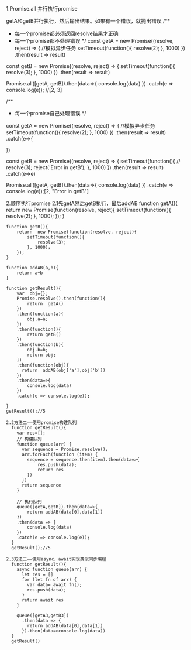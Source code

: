 1.Promise.all 并行执行promise


  getA和getB并行执行，然后输出结果。如果有一个错误，就抛出错误
  /**
 * 每一个promise都必须返回resolve结果才正确
 * 每一个promise都不处理错误
 */
  const getA = new Promise((resolve, reject) => {
    //模拟异步任务
    setTimeout(function(){
      resolve(2);
    }, 1000) 
  })
  .then(result => result)


  const getB = new Promise((resolve, reject) => {
    setTimeout(function(){
      resolve(3);
      <!-- reject('Error in getB'); -->
    }, 1000) 
  })
  .then(result => result)


  Promise.all([getA, getB]).then(data=>{
      console.log(data)
  })
  .catch(e => console.log(e));  //[2, 3]


  /**
  * 每一个promise自己处理错误
  */

  const getA = new Promise((resolve, reject) => {
    //模拟异步任务
    setTimeout(function(){
      resolve(2);
    }, 1000) 
  })
  .then(result => result)
  .catch(e=>{

  })


  const getB = new Promise((resolve, reject) => {
    setTimeout(function(){
      // resolve(3);
      reject('Error in getB');
    }, 1000) 
  })
  .then(result => result)
  .catch(e=>e)


  Promise.all([getA, getB]).then(data=>{
      console.log(data)
  })
  .catch(e => console.log(e));[2, "Error in getB"]


2.顺序执行promise
  2.1先getA然后getB执行，最后addAB
    function getA(){
      return  new Promise(function(resolve, reject){ 
        setTimeout(function(){     
              resolve(2);
          }, 1000);
      });
    }
    
    function getB(){
        return  new Promise(function(resolve, reject){       
            setTimeout(function(){
                resolve(3);
            }, 1000);
        });
    }
    
    function addAB(a,b){
        return a+b
    }

    function getResult(){
        var  obj={};
        Promise.resolve().then(function(){
            return  getA() 
        })
        .then(function(a){
            obj.a=a;
        })
        .then(function(){
            return getB() 
        })
        .then(function(b){
            obj.b=b;
            return obj;
        })
        .then(function(obj){
          return  addAB(obj['a'],obj['b'])
        })
        .then(data=>{
            console.log(data)
        })
        .catch(e => console.log(e));

    }
    getResult();//5

    2.2方法二——使用promise构建队列
      function getResult(){
        var res=[];
        // 构建队列
        function queue(arr) {
          var sequence = Promise.resolve();
          arr.forEach(function (item) {
            sequence = sequence.then(item).then(data=>{
                res.push(data);
                return res
            })
          })
          return sequence
        }

        // 执行队列
        queue([getA,getB]).then(data=>{
            return addAB(data[0],data[1])
        })
        .then(data => {
            console.log(data)
        })
        .catch(e => console.log(e));
      }
      getResult();//5

    2.3方法三——使用async、await实现类似同步编程
      function getResult(){
        async function queue(arr) {
          let res = []
          for (let fn of arr) {
            var data= await fn();
            res.push(data);
          }
          return await res
        }

        queue([getA3,getB3])
          .then(data => {
            return addAB(data[0],data[1])
          }).then(data=>console.log(data))
      }
      getResult()

  